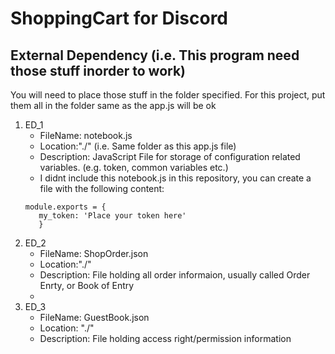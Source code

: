 # ShoppingCart for Discord

## External Dependency (i.e. This program need those stuff inorder to work)

You will need to place those stuff in the folder specified. For this project, put them all in the folder same as the app.js will be ok
1. ED_1
   - FileName: notebook.js
   - Location:"./" (i.e. Same folder as this app.js file)
   - Description: JavaScript File for storage of configuration related variables. (e.g. token, common variables etc.)
   - I didnt include this notebook.js in this repository, you can create a file with the following content:
   ```
   module.exports = {
      my_token: 'Place your token here'
      }
   ```
2. ED_2
   - FileName: ShopOrder.json
   - Location:"./" 
   - Description: File holding all order informaion, usually called Order Enrty, or Book of Entry
   - 
3. ED_3
   - FileName: GuestBook.json
   - Location: "./"
   - Description: File holding access right/permission information
